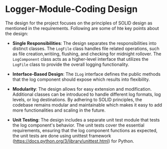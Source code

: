 # Logger-Module-Coding Design

The design for the project focuses on the principles of SOLID design as mentioned in the requirements. Following are some of hte key points about the design:

- **Single Responsibilities**: The design separates the responsibilities into distinct classes. The `LogFile` class handles file related operations, such as file creation,writiing, flushing, and checking for midnight rollover. The `LogComponent` class acts as a higher-level interface that utilizes the `LogFile` class to provide the overall logging functionality.

- **Interface-Based Design**: The `ILog` interface defines the public methods that the log component should expose which results into flexibility.

- **Modularity**: The design allows for easy extension and modification. Additional classes can be introduced to handle different log formats, log levels, or log destinations. By adhering to SOLID principles, the codebase remains modular and maintainable which makes it easy to add more functionalities and scaling in the future.

- **Unit Testing**: The design includes a separate unit test module that tests the log component's behavior. The unit tests cover the essential requirements, ensuring that the log component functions as expected, the unit tests are done using unittest framework (https://docs.python.org/3/library/unittest.html) for Python.

